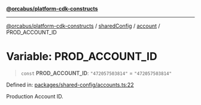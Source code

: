 [**@orcabus/platform-cdk-constructs**](../../../../../../README.md)

***

[@orcabus/platform-cdk-constructs](../../../../../../README.md) / [sharedConfig](../../../README.md) / [account](../README.md) / PROD\_ACCOUNT\_ID

# Variable: PROD\_ACCOUNT\_ID

> `const` **PROD\_ACCOUNT\_ID**: `"472057503814"` = `"472057503814"`

Defined in: [packages/shared-config/accounts.ts:22](https://github.com/OrcaBus/platform-cdk-constructs/blob/main/packages/shared-config/accounts.ts#L22)

Production Account ID.
